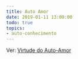 ```yaml
---
title: Auto Amor
date: 2019-01-11 13:00:00
todo: true
topics:
- auto-conhecimento
---
```


Ver: [Virtude do Auto-Amor](/virtudes/auto-amor)

